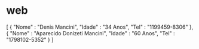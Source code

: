 # web
[
     {
          "Nome" : "Denis Mancini",
          "Idade" : "34 Anos",
          "Tel" : "1199459-8306"
     },
     {
          "Nome" : "Aparecido Donizeti Mancini",
          "Idade" : "60 Anos",
          "Tel" : "1798102-5352"
     }
]
